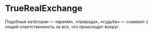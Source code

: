 # TrueRealExchange
Подобные категории — «время», «природа», «судьба» — снимают с людей ответственность за все, что происходит вокруг.
